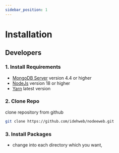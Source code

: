 ```yaml
---
sidebar_position: 1
---
```


# Installation

## Developers

### 1. Install Requirements
- [MongoDB Server](https://www.mongodb.com/docs/manual/installation/) version 4.4 or higher
- [NodeJs](https://nodejs.org/en) version 18 or higher
- [Yarn](https://yarnpkg.com/) latest version

### 2. Clone Repo
clone repository from github
```bash
git clone https://github.com/idehweb/nodeeweb.git
```

### 3. Install Packages
- change into each directory which you want, 
